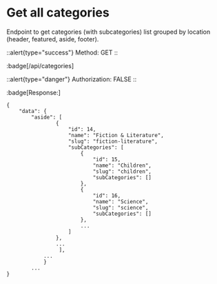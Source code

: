# Get all categories

Endpoint to get categories (with subcategories) list grouped by location (header, featured, aside, footer).

::alert{type="success"}
Method: GET
::

:badge[/api/categories]

::alert{type="danger"}
 Authorization: FALSE
::

:badge[Response:]

```
{
    "data": {
        "aside": [
                {
                    "id": 14,
                    "name": "Fiction & Literature",
                    "slug": "fiction-literature",
                    "subCategories": [
                        {
                            "id": 15,
                            "name": "Children",
                            "slug": "children",
                            "subCategories": []
                        },
                        {
                            "id": 16,
                            "name": "Science",
                            "slug": "science",
                            "subCategories": []
                        },
                        ...
                    ]
                },
                ...
                 ],
            ...
            }
        ...
}
```

